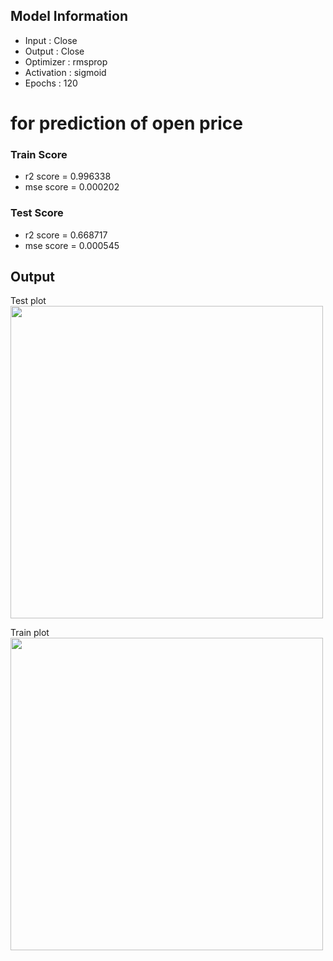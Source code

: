 ## Model Information

* Input : Close
* Output : Close
* Optimizer : rmsprop
* Activation : sigmoid
* Epochs : 120

# for prediction of open price
### Train Score
* r2 score = 0.996338
* mse score = 0.000202

### Test Score
* r2 score = 0.668717
* mse score = 0.000545

## Output
Test plot  
<img src="https://github.com/stock-price-project/stock_price_prediction/blob/master/model/prediction_single/output_test.png" width ="500px">

Train plot  
<img src="https://github.com/stock-price-project/stock_price_prediction/blob/master/model/prediction_single/output_train.png" width ="500px">

